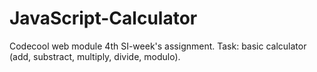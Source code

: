 # JavaScript-Calculator

Codecool web module 4th SI-week's assignment. Task: basic calculator (add, substract, multiply, divide, modulo).
